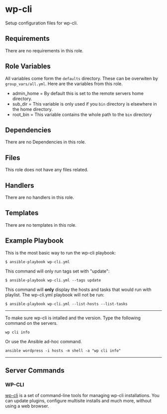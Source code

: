 wp-cli
=========

Setup configuration files for wp-cli.

Requirements
------------

There are no requirements in this role.

Role Variables
--------------

All variables come form the `defaults` directory. These can be overwiten by `group_vars/all.yml`. Here are the variables from this role.
* admin_home = By default this is set to the remote servers home directory.
* sub_dir = This variable is only used if you `bin` directory is elsewhere in the home directory.
* root_bin = This variable contains the whole path to the `bin` directory

Dependencies
------------

There are no Dependencies in this role. 

Files
-----
This role does not have any files related.

Handlers
--------
There are no handlers in this role.

Templates
--------------
There are no templates in this role.

Example Playbook
----------------

This is the most basic way to run the wp-cli playbook:
```
$ ansible-playbook wp-cli.yml
```
This command will only run tags set with "update":
```
$ ansible-playbook wp-cli.yml --tags update
```
This command will **only** display the hosts and tasks that would run with playlist. The wp-cli.yml playbook will not be run:
```
$ ansible-playbook wp-cli.yml --list-hosts --list-tasks
```

---

To make sure wp-cli is intalled and the version. Type the following command on the servers.
```
wp cli info
```

Or use the Ansible ad-hoc command.
```
ansible wordpress -i hosts -m shell -a "wp cli info"
```

---

## Server Commands

### WP-CLI
[wp-cli](http://wp-cli.org/) is a set of command-line tools for managing wp-cli installations. You can update plugins, configure multisite installs and much more, without using a web browser.
